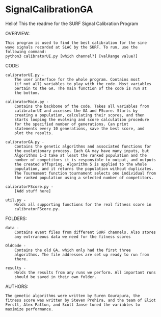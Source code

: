 # SignalCalibrationGA

Hello! This the readme for the SURF Signal Calibration Program

OVERVIEW:
	
    This program is used to find the best calibration for the sine
    wave signals recorded at SLAC by the SURF. To run, use the
    following command:
    python3 calibratorUI.py [which channel?] [valRange value?]

CODE:

    calibratorUI.py -
        The user interface for the whole program. Contains most 
        (if not all) variables to play with the code. Most variables
        pertain to the GA. The main function of the code is run at 
        the bottom.

	calibratorMain.py -
		Contains the backbone of the code. Takes all variables from
		calibratorUI and accesses the GA and FScore. Starts by 
		creating a population, calculating their scores, and then 
		starts looping the evolving and score calculation procedure 
		for the specified number of generations. Can print 
		statements every 10 generations, save the best score, and 
		plot the results.

	calibratorGA.py -
		Contains the genetic algorithms and associated functions for 
		the evolutionary process. Each GA may have many inputs, but 
		Algorithms 1-3 take at least the ranked population and the 
		number of competitors it is responsible to output, and outputs
		the created offspring. Algorithm 5 is applied to the whole 
		population, and it returns the population without duplicates.
		The Tournament function tournament selects one individual from
		the ranked population using a selected number of competitors.

	calibratorFScore.py - 
		[Add stuff here]

	util.py -
		Holds all supporting functions for the real fitness score in 
		calibratorFScore.py.

FOLDERS:
	
	data -
		Contains event files from different SURF channels. Also stores
		any extrraneous data we need for the fitness scores

	OldCode -
		Contains the old GA, which only had the first three 
		algorithms. The file addresses are set up ready to run from
		there.

	results -
		Holds the results from any runs we perform. All important runs
		should be saved in their own folder.


AUTHORS:

	The genetic algorithms were written by Suren Gourapura, the 
	fitness score was written by Steven Prohira, and the team of Eliot
	Ferstl, Alex Patton, and Scott Janse tuned the variables to 
	maximize performance.

